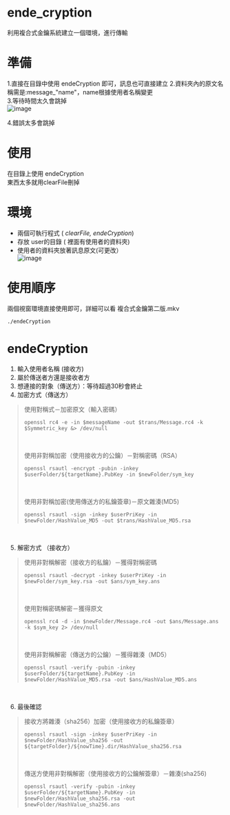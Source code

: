 # ende_cryption
 利用複合式金鑰系統建立一個環境，進行傳輸

# 準備 #
1.直接在目錄中使用 endeCryption 即可，訊息也可直接建立
2.資料夾內的原文名稱需是:message_"name"，name根據使用者名稱變更   
3.等待時間太久會跳掉    
![image](https://user-images.githubusercontent.com/56072039/146652185-34760a45-876b-4d7b-a49d-1da1d44e38aa.png)

4.錯誤太多會跳掉   

# 使用 #
在目錄上使用 endeCryption   
東西太多就用clearFile刪掉 

# 環境 #
- 兩個可執行程式 ( *clearFile, endeCryption*)   
- 存放 user的目錄 ( 裡面有使用者的資料夾)   
- 使用者的資料夾放著訊息原文(可更改）   
![image](https://user-images.githubusercontent.com/56072039/146648545-84413ce5-5c75-426a-8ba1-58299e1c1a69.png)


# 使用順序 #
兩個視窗環境直接使用即可，詳細可以看 複合式金鑰第二版.mkv
```
./endeCryption
```

# endeCryption #
1. 輸入使用者名稱 (接收方)    
2. 屬於傳送者方還是接收者方    
3. 想連接的對象（傳送方）：等待超過30秒會終止    
4. 加密方式（傳送方）    
> 使用對稱式－加密原文（輸入密碼）
> ```
> openssl rc4 -e -in $messageName -out $trans/Message.rc4 -k $Symmetric_key &> /dev/null
> ```   
> <br>  
> 
> 使用非對稱加密（使用接收方的公鑰）－對稱密碼（RSA） 
> ```
> openssl rsautl -encrypt -pubin -inkey $userFolder/${targetName}.PubKey -in $newFolder/sym_key 
> ```    
> <br>   
> 
> 使用非對稱加密(使用傳送方的私鑰簽章)－原文雜湊(MD5)   
> ```
> openssl rsautl -sign -inkey $userPriKey -in $newFolder/HashValue_MD5 -out $trans/HashValue_MD5.rsa
> ```
<br>

5. 解密方式 （接收方）     
> 使用非對稱解密（接收方的私鑰）－獲得對稱密碼     
> ```
> openssl rsautl -decrypt -inkey $userPriKey -in $newFolder/sym_key.rsa -out $ans/sym_key.ans
> ```
> <br>
> 
> 使用對稱密碼解密－獲得原文     
> ```
> openssl rc4 -d -in $newFolder/Message.rc4 -out $ans/Message.ans -k $sym_key 2> /dev/null
> ```
> <br>
> 
> 使用非對稱解密（傳送方的公鑰）－獲得雜湊（MD5）    
> ```
> openssl rsautl -verify -pubin -inkey $userFolder/${targetName}.PubKey -in $newFolder/HashValue_MD5.rsa -out $ans/HashValue_MD5.ans
> ```
<br>

6. 最後確認   
> 接收方將雜湊（sha256）加密（使用接收方的私鑰簽章）   
> ```
> openssl rsautl -sign -inkey $userPriKey -in $newFolder/HashValue_sha256 -out ${targetFolder}/${nowTime}.dir/HashValue_sha256.rsa   
> ```
> <br>
> 
> 傳送方使用非對稱解密（使用接收方的公鑰解簽章）－雜湊(sha256)   
> ```
> openssl rsautl -verify -pubin -inkey $userFolder/${targetName}.PubKey -in $newFolder/HashValue_sha256.rsa -out $newFolder/HashValue_sha256.ans
> ```
<br>

